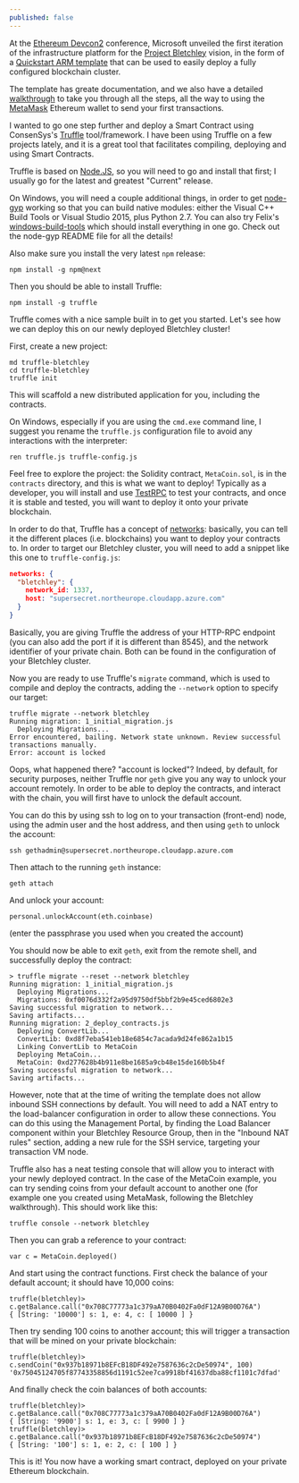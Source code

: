 ```yaml
---
published: false
---
```


At the [Ethereum Devcon2](https://ethereumfoundation.org/devcon/) conference, Microsoft unveiled the first iteration of the infrastructure platform for the [Project Bletchley](https://azure.microsoft.com/en-us/blog/bletchley-blockchain/) vision, in the form of a [Quickstart ARM template](https://azure.microsoft.com/en-us/documentation/templates/ethereum-consortium-blockchain-network/) that can be used to easily deploy a fully configured blockchain cluster.

The template has greate documentation, and we also have a detailed [walkthrough](https://aka.ms/blockchain-consortium-networks) to take you through all the steps, all the way to using the [MetaMask](https://metamask.io/) Ethereum wallet to send your first transactions.

I wanted to go one step further and deploy a Smart Contract using ConsenSys's [Truffle](https://truffle.readthedocs.io/en/latest/) tool/framework. I have been using Truffle on a few projects lately, and it is a great tool that facilitates compiling, deploying and using Smart Contracts.

Truffle is based on [Node.JS](https://nodejs.org/en/), so you will need to go and install that first; I usually go for the latest and greatest "Current" release.

On Windows, you will need a couple additional things, in order to get [node-gyp](https://github.com/nodejs/node-gyp) working so that you can build native modules: either the Visual C++ Build Tools or Visual Studio 2015, plus Python 2.7. You can also try Felix's [windows-build-tools](https://github.com/felixrieseberg/windows-build-tools) which should install everything in one go. Check out the node-gyp README file for all the details!

Also make sure you install the very latest `npm` release:

```
npm install -g npm@next
```

Then you should be able to install Truffle:

```
npm install -g truffle
```

Truffle comes with a nice sample built in to get you started. Let's see how we can deploy this on our newly deployed Bletchley cluster!

First, create a new project:

```
md truffle-bletchley
cd truffle-bletchley
truffle init
```

This will scaffold a new distributed application for you, including the contracts.

On Windows, especially if you are using the `cmd.exe` command line, I suggest you rename the `truffle.js` configuration file to avoid any interactions with the interpreter:

```
ren truffle.js truffle-config.js
```

Feel free to explore the project: the Solidity contract, `MetaCoin.sol`, is in the `contracts` directory, and this is what we want to deploy! Typically as a developer, you will install and use [TestRPC](https://github.com/ethereumjs/testrpc) to test your contracts, and once it is stable and tested, you will want to deploy it onto your private blockchain.

In order to do that, Truffle has a concept of [networks](https://truffle.readthedocs.io/en/latest/advanced/networks/): basically, you can tell it the different places (i.e. blockchains) you want to deploy your contracts to. In order to target our Bletchley cluster, you will need to add a snippet like this one to `truffle-config.js`:

``` json
networks: {
  "bletchley": {
    network_id: 1337,
    host: "supersecret.northeurope.cloudapp.azure.com"
  }
}
```

Basically, you are giving Truffle the address of your HTTP-RPC endpoint (you can also add the port if it is different than 8545), and the network identifier of your private chain. Both can be found in the configuration of your Bletchley cluster.

Now you are ready to use Truffle's `migrate` command, which is used to compile and deploy the contracts, adding the `--network` option to specify our target:

```
truffle migrate --network bletchley
Running migration: 1_initial_migration.js
  Deploying Migrations...
Error encountered, bailing. Network state unknown. Review successful transactions manually.
Error: account is locked
```

Oops, what happened there? "account is locked"? Indeed, by default, for security purposes, neither Truffle nor `geth` give you any way to unlock your account remotely. In order to be able to deploy the contracts, and interact with the chain, you will first have to unlock the default account.

You can do this by using ssh to log on to your transaction (front-end) node, using the admin user and the host address, and then using `geth` to unlock the account:

```
ssh gethadmin@supersecret.northeurope.cloudapp.azure.com
```

Then attach to the running `geth` instance:

```
geth attach
```

And unlock your account:

```
personal.unlockAccount(eth.coinbase)
```

(enter the passphrase you used when you created the account)

You should now be able to exit `geth`, exit from the remote shell, and successfully deploy the contract:

```
> truffle migrate --reset --network bletchley
Running migration: 1_initial_migration.js
  Deploying Migrations...
  Migrations: 0xf0076d332f2a95d9750df5bbf2b9e45ced6802e3
Saving successful migration to network...
Saving artifacts...
Running migration: 2_deploy_contracts.js
  Deploying ConvertLib...
  ConvertLib: 0xd8f7eba541eb18e6854c7acada9d24fe862a1b15
  Linking ConvertLib to MetaCoin
  Deploying MetaCoin...
  MetaCoin: 0xd277628b4b911e8be1685a9cb48e15de160b5b4f
Saving successful migration to network...
Saving artifacts...
```

However, note that at the time of writing the template does not allow inbound SSH connections by default. You will need to add a NAT entry to the load-balancer configuration in order to allow these connections. You can do this using the Management Portal, by finding the Load Balancer component within your Bletchley Resource Group, then in the "Inbound NAT rules" section, adding a new rule for the SSH service, targeting your transaction VM node.

Truffle also has a neat testing console that will allow you to interact with your newly deployed contract. In the case of the MetaCoin example, you can try sending coins from your default account to another one (for example one you created using MetaMask, following the Bletchley walkthrough). This should work like this:

```
truffle console --network bletchley
```

Then you can grab a reference to your contract:

```
var c = MetaCoin.deployed()
```

And start using the contract functions. First check the balance of your default account; it should have 10,000 coins:

```
truffle(bletchley)> c.getBalance.call("0x708C77773a1c379aA70B0402Fa0dF12A9B00D76A")
{ [String: '10000'] s: 1, e: 4, c: [ 10000 ] }
```

Then try sending 100 coins to another account; this will trigger a transaction that will be mined on your private blockchain:

```
truffle(bletchley)> c.sendCoin("0x937b18971b8EFcB18DF492e7587636c2cDe50974", 100)
'0x75045124705f87743358856d1191c52ee7ca9918bf41637dba88cf1101c7dfad'
```

And finally check the coin balances of both accounts:

```
truffle(bletchley)> c.getBalance.call("0x708C77773a1c379aA70B0402Fa0dF12A9B00D76A")
{ [String: '9900'] s: 1, e: 3, c: [ 9900 ] }
truffle(bletchley)> c.getBalance.call("0x937b18971b8EFcB18DF492e7587636c2cDe50974")
{ [String: '100'] s: 1, e: 2, c: [ 100 ] }
```

This is it! You now have a working smart contract, deployed on your private Ethereum blockchain.
